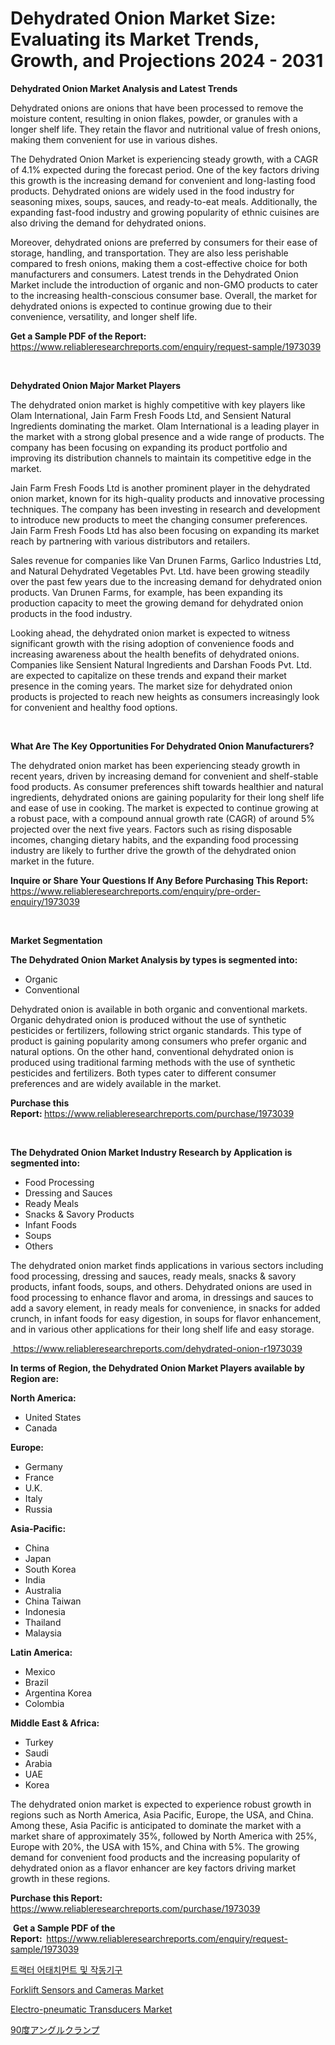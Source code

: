 <p><h1>Dehydrated Onion Market Size: Evaluating its Market Trends, Growth, and Projections 2024 - 2031</h1></p><p><strong>Dehydrated Onion Market Analysis and Latest Trends</strong></p>
<p><p>Dehydrated onions are onions that have been processed to remove the moisture content, resulting in onion flakes, powder, or granules with a longer shelf life. They retain the flavor and nutritional value of fresh onions, making them convenient for use in various dishes.</p><p>The Dehydrated Onion Market is experiencing steady growth, with a CAGR of 4.1% expected during the forecast period. One of the key factors driving this growth is the increasing demand for convenient and long-lasting food products. Dehydrated onions are widely used in the food industry for seasoning mixes, soups, sauces, and ready-to-eat meals. Additionally, the expanding fast-food industry and growing popularity of ethnic cuisines are also driving the demand for dehydrated onions.</p><p>Moreover, dehydrated onions are preferred by consumers for their ease of storage, handling, and transportation. They are also less perishable compared to fresh onions, making them a cost-effective choice for both manufacturers and consumers. Latest trends in the Dehydrated Onion Market include the introduction of organic and non-GMO products to cater to the increasing health-conscious consumer base. Overall, the market for dehydrated onions is expected to continue growing due to their convenience, versatility, and longer shelf life.</p></p>
<p><strong>Get a Sample PDF of the Report:&nbsp;</strong> <a href="https://www.reliableresearchreports.com/enquiry/request-sample/1973039">https://www.reliableresearchreports.com/enquiry/request-sample/1973039</a></p>
<p>&nbsp;</p>
<p><strong>Dehydrated Onion Major Market Players</strong></p>
<p><p>The dehydrated onion market is highly competitive with key players like Olam International, Jain Farm Fresh Foods Ltd, and Sensient Natural Ingredients dominating the market. Olam International is a leading player in the market with a strong global presence and a wide range of products. The company has been focusing on expanding its product portfolio and improving its distribution channels to maintain its competitive edge in the market.</p><p>Jain Farm Fresh Foods Ltd is another prominent player in the dehydrated onion market, known for its high-quality products and innovative processing techniques. The company has been investing in research and development to introduce new products to meet the changing consumer preferences. Jain Farm Fresh Foods Ltd has also been focusing on expanding its market reach by partnering with various distributors and retailers.</p><p>Sales revenue for companies like Van Drunen Farms, Garlico Industries Ltd, and Natural Dehydrated Vegetables Pvt. Ltd. have been growing steadily over the past few years due to the increasing demand for dehydrated onion products. Van Drunen Farms, for example, has been expanding its production capacity to meet the growing demand for dehydrated onion products in the food industry.</p><p>Looking ahead, the dehydrated onion market is expected to witness significant growth with the rising adoption of convenience foods and increasing awareness about the health benefits of dehydrated onions. Companies like Sensient Natural Ingredients and Darshan Foods Pvt. Ltd. are expected to capitalize on these trends and expand their market presence in the coming years. The market size for dehydrated onion products is projected to reach new heights as consumers increasingly look for convenient and healthy food options.</p></p>
<p>&nbsp;</p>
<p><strong>What Are The Key Opportunities For Dehydrated Onion Manufacturers?</strong></p>
<p><p>The dehydrated onion market has been experiencing steady growth in recent years, driven by increasing demand for convenient and shelf-stable food products. As consumer preferences shift towards healthier and natural ingredients, dehydrated onions are gaining popularity for their long shelf life and ease of use in cooking. The market is expected to continue growing at a robust pace, with a compound annual growth rate (CAGR) of around 5% projected over the next five years. Factors such as rising disposable incomes, changing dietary habits, and the expanding food processing industry are likely to further drive the growth of the dehydrated onion market in the future.</p></p>
<p><strong>Inquire or Share Your Questions If Any Before Purchasing This Report:</strong> <a href="https://www.reliableresearchreports.com/enquiry/pre-order-enquiry/1973039">https://www.reliableresearchreports.com/enquiry/pre-order-enquiry/1973039</a></p>
<p>&nbsp;</p>
<p><strong>Market Segmentation</strong></p>
<p><strong>The Dehydrated Onion Market Analysis by types is segmented into:</strong></p>
<p><ul><li>Organic</li><li>Conventional</li></ul></p>
<p><p>Dehydrated onion is available in both organic and conventional markets. Organic dehydrated onion is produced without the use of synthetic pesticides or fertilizers, following strict organic standards. This type of product is gaining popularity among consumers who prefer organic and natural options. On the other hand, conventional dehydrated onion is produced using traditional farming methods with the use of synthetic pesticides and fertilizers. Both types cater to different consumer preferences and are widely available in the market.</p></p>
<p><strong>Purchase this Report:&nbsp;</strong><a href="https://www.reliableresearchreports.com/purchase/1973039">https://www.reliableresearchreports.com/purchase/1973039</a></p>
<p>&nbsp;</p>
<p><strong>The Dehydrated Onion Market Industry Research by Application is segmented into:</strong></p>
<p><ul><li>Food Processing</li><li>Dressing and Sauces</li><li>Ready Meals</li><li>Snacks & Savory Products</li><li>Infant Foods</li><li>Soups</li><li>Others</li></ul></p>
<p><p>The dehydrated onion market finds applications in various sectors including food processing, dressing and sauces, ready meals, snacks & savory products, infant foods, soups, and others. Dehydrated onions are used in food processing to enhance flavor and aroma, in dressings and sauces to add a savory element, in ready meals for convenience, in snacks for added crunch, in infant foods for easy digestion, in soups for flavor enhancement, and in various other applications for their long shelf life and easy storage.</p></p>
<p><a href="https://www.reliableresearchreports.com/dehydrated-onion-r1973039">&nbsp;https://www.reliableresearchreports.com/dehydrated-onion-r1973039</a></p>
<p><strong>In terms of Region, the Dehydrated Onion Market Players available by Region are:</strong></p>
<p>
    <p> <strong> North America: </strong>
        <ul>
            <li>United States</li>
            <li>Canada</li>
        </ul>
        </p> 
    <p> <strong> Europe: </strong>
        <ul>
            <li>Germany</li>
            <li>France</li>
            <li>U.K.</li>
            <li>Italy</li>
            <li>Russia</li>
        </ul>
        </p> 
    <p> <strong> Asia-Pacific: </strong>
        <ul>
            <li>China</li>
            <li>Japan</li>
            <li>South Korea</li>
            <li>India</li>
            <li>Australia</li>
            <li>China Taiwan</li>
            <li>Indonesia</li>
            <li>Thailand</li>
            <li>Malaysia</li>
        </ul>
        </p> 
    <p> <strong> Latin America: </strong>
        <ul>
            <li>Mexico</li>
            <li>Brazil</li>
            <li>Argentina Korea</li>
            <li>Colombia</li>
        </ul>
        </p> 
    <p> <strong> Middle East & Africa: </strong>
        <ul>
            <li>Turkey</li>
            <li>Saudi</li>
            <li>Arabia</li>
            <li>UAE</li>
            <li>Korea</li>
        </ul>
    </p>
    </p>
<p><p>The dehydrated onion market is expected to experience robust growth in regions such as North America, Asia Pacific, Europe, the USA, and China. Among these, Asia Pacific is anticipated to dominate the market with a market share of approximately 35%, followed by North America with 25%, Europe with 20%, the USA with 15%, and China with 5%. The growing demand for convenient food products and the increasing popularity of dehydrated onion as a flavor enhancer are key factors driving market growth in these regions.</p></p>
<p><strong>Purchase this Report: </strong><a href="https://www.reliableresearchreports.com/purchase/1973039">https://www.reliableresearchreports.com/purchase/1973039</a></p>
<p>&nbsp;<strong>Get a Sample PDF of the Report:&nbsp;&nbsp;</strong><a href="https://www.reliableresearchreports.com/enquiry/request-sample/1973039">https://www.reliableresearchreports.com/enquiry/request-sample/1973039</a></p>
<p><strong></strong></p>
<p><p><a href="https://medium.com/@jennyflatoue92024/%EA%B8%80%EB%A1%9C%EB%B2%8C-%ED%8A%B8%EB%9E%99%ED%84%B0-%EB%B6%80%EC%B0%A9%EB%AC%BC-%EB%B0%8F-%EA%B8%B0%EA%B5%AC-%EC%8B%9C%EC%9E%A5-%ED%98%84%ED%99%A9-2024%EB%85%84-2031%EB%85%84-%EA%B3%BC-%EC%A7%80%EC%97%AD%EB%B3%84-%EC%A0%9C%ED%92%88%EB%B3%84-%EB%B0%8F-%EC%B5%9C%EC%A2%85-%EC%82%AC%EC%9A%A9%EC%B2%98%EB%B3%84-%EC%98%88%EC%B8%A1-bd865525a915">트랙터 어태치먼트 및 작동기구</a></p><p><a href="https://github.com/kpvmspce33/Market-Research-Report-List-1/blob/main/forklift-sensors-and-cameras-market.md">Forklift Sensors and Cameras Market</a></p><p><a href="https://github.com/goodweq44/Market-Research-Report-List-1/blob/main/electro-pneumatic-transducers-market.md">Electro-pneumatic Transducers Market</a></p><p><a href="https://medium.com/@elishelacruz56456/%E3%82%B0%E3%83%AD%E3%83%BC%E3%83%90%E3%83%AB90%E5%BA%A6%E3%82%A2%E3%83%B3%E3%82%B0%E3%83%AB%E3%82%AF%E3%83%A9%E3%83%B3%E3%83%97%E6%A5%AD%E7%95%8C-%E3%82%BF%E3%82%A4%E3%83%97-%E3%82%A2%E3%83%97%E3%83%AA%E3%82%B1%E3%83%BC%E3%82%B7%E3%83%A7%E3%83%B3-%E5%B8%82%E5%A0%B4%E3%83%97%E3%83%AC%E3%83%BC%E3%83%A4%E3%83%BC-%E5%9C%B0%E5%9F%9F%E5%88%A5%E6%88%90%E9%95%B7%E5%88%86%E6%9E%90-%E3%81%8A%E3%82%88%E3%81%B3%E5%B0%86%E6%9D%A5%E3%81%AE%E3%82%B7%E3%83%8A%E3%83%AA%E3%82%AA-2024%E5%B9%B4-2031%E5%B9%B4-07c6a14bd55a">90度アングルクランプ</a></p></p>